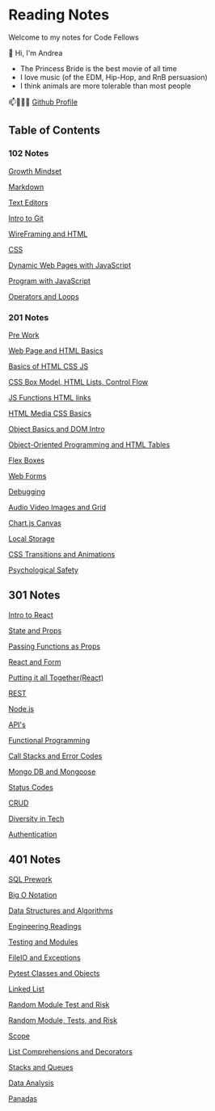 # Reading Notes

Welcome to my notes for Code Fellows

👋 Hi, I'm Andrea

- The Princess Bride is the best movie of all time 
- I love music (of the EDM, Hip-Hop, and RnB persuasion)
- I think animals are more tolerable than most people

📫👩🏽‍💻 [Github Profile](https://github.com/ariley215)

## Table of Contents

### 102 Notes

[Growth Mindset](102-Notes/GrowthMidset.md)

[Markdown](102-Notes/102-Markdown.md)

[Text Editors](102-Notes/TextEditor.md)

[Intro to Git](102-Notes/GitIntro.md)

[WireFraming and HTML](102-Notes/HTML.md)

[CSS](102-Notes/CSS.md)

[Dynamic Web Pages with JavaScript](ActivateJava.md)

[Program with JavaScript](102-Notes/ProgramJava.md)

[Operators and Loops](102-Notes/OperatorsLoops.md)

### 201 Notes

[Pre Work](201-Notes/prompt-engineering.md)

[Web Page and HTML Basics](201-Notes/201-1.md)

[Basics of HTML CSS JS](201-Notes/201-2.md)

[CSS Box Model, HTML Lists, Control Flow](201-Notes/201-3.md)

[JS Functions HTML links](201-Notes/201-4.md)

[HTML Media CSS Basics](201-Notes/201-5.md)

[Object Basics and DOM Intro](201-Notes/201-6.md)

[Object-Oriented Programming and HTML Tables](201-Notes/201-7.md)

[Flex Boxes](201-Notes/201-8.md)

[Web Forms](201-Notes/201-9.md)

[Debugging](201-Notes/201-10.md)

[Audio Video Images and Grid](201-Notes/201-11.md)

[Chart.js Canvas](201-Notes/201-12.md)

[Local Storage](201-Notes/201-13.md)

[CSS Transitions and Animations](201-Notes/201-14.md)

[Psychological Safety](201-Notes/201-15.md)

## 301 Notes

[Intro to React](301-Notes/301-1.md)

[State and Props](301-Notes/301-2.md)

[Passing Functions as Props](301-Notes/301-3.md)

[React and Form](301-Notes/301-4.md)

[Putting it all Together(React)](301-Notes/301-5.md)

[REST](301-Notes/301-6.md)

[Node.js](301-Notes/301-7.md)

[API's](301-Notes/301-8.md)

[Functional Programming](301-Notes/301-9.md)

[Call Stacks and Error Codes](301-Notes/301-10.md)

[Mongo DB and Mongoose](301-Notes/301-11.md)

[Status Codes](301-Notes/301-12.md)

[CRUD](301-Notes/301-13.md)

[Diversity in Tech](301-Notes/301-14.md)

[Authentication](301-Notes/301-15.md)

## 401 Notes

[SQL Prework](401-Notes/SQL-Prework.md)

[Big O Notation](401-Notes/401-1.md)

[Data Structures and Algorithms](401-Notes/DataStructuresAndAlgorithms.md)

[Engineering Readings](401-Notes/EngineeringReadings.md)

[Testing and Modules](401-Notes/401-2.md)

[FileIO and Exceptions](401-Notes/401-3.md)

[Pytest Classes and Objects](401-Notes/401-4.md)

[Linked List](401-Notes/401-5.md)

[Random Module Test and Risk](401-Notes/401-5.md)

[Random Module, Tests, and Risk](401-Notes/401-6.md)

[Scope](401-Notes/401-7.md)

[List Comprehensions and Decorators](401-Notes/401-8.md)

[Stacks and Queues](401-Notes/401-9.md)

[Data Analysis](401-Notes/401-11.md)

[Panadas](401-Notes/401-12.md)
